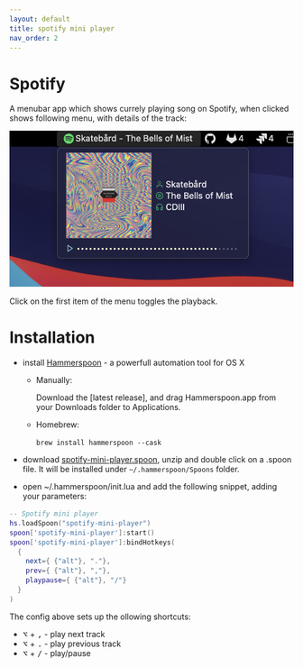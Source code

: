 ```yaml
---
layout: default
title: spotify mini player
nav_order: 2
---
```

# Spotify

A menubar app which shows currely playing song on Spotify, when clicked shows following menu, with details of the track:

<img alt="screenshot" src="https://github.com/fork-my-spoons/spotify-mini-player.spoon/blob/master/screenshot.png">

Click on the first item of the menu toggles the playback.

# Installation

 - install [Hammerspoon](http://www.hammerspoon.org/) - a powerfull automation tool for OS X
   - Manually:

      Download the [latest release], and drag Hammerspoon.app from your Downloads folder to Applications.
   - Homebrew:

      ```brew install hammerspoon --cask```

 - download [spotify-mini-player.spoon](https://github.com/fork-my-spoons/spotify-mini-player.spoon/releases/latest/download/spotify-mini-player.spoon.zip), unzip and double click on a .spoon file. It will be installed under `~/.hammerspoon/Spoons` folder.
 
 - open ~/.hammerspoon/init.lua and add the following snippet, adding your parameters:

```lua
-- Spotify mini player
hs.loadSpoon("spotify-mini-player")
spoon['spotify-mini-player']:start()
spoon['spotify-mini-player']:bindHotkeys(
  {
    next={ {"alt"}, "."},
    prev={ {"alt"}, ","},
    playpause={ {"alt"}, "/"}
  }
)
```

The config above sets up the ollowing shortcuts:

 - <kbd>⌥</kbd> + <kbd>,</kbd> - play next track
 - <kbd>⌥</kbd> + <kbd>.</kbd> - play previous track
 - <kbd>⌥</kbd> + <kbd>/</kbd> - play/pause
